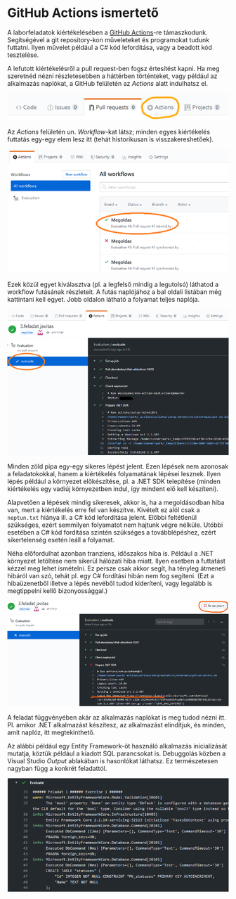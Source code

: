 # GitHub Actions ismertető

A laborfeladatok kiértékelésében a [GitHub Actions](https://github.com/features/actions)-re támaszkodunk. Segítségével a git repository-kon műveleteket és programokat tudunk futtatni. Ilyen művelet például a C# kód lefordítása, vagy a beadott kód tesztelése.

A lefutott kiértékelésről a pull request-ben fogsz értesítést kapni. Ha meg szeretnéd nézni részletesebben a háttérben történteket, vagy például az alkalmazás naplókat, a GitHub felületén az _Actions_ alatt indulhatsz el.

![GitHub Actions a webfelületen](images/github-actions-tab.png)

Az _Actions_ felületén un. _Workflow_-kat látsz; minden egyes kiértékelés futtatás egy-egy elem lesz itt (tehát historikusan is visszakereshetőek).

![GitHub Actions workflow lista](images/github-actions-executions-list.png)

Ezek közül egyet kiválasztva (pl. a legfelső mindig a legutolsó) láthatod a workflow futásának részleteit. A futás naplójához a bal oldali listában még kattintani kell egyet. Jobb oldalon látható a folyamat teljes naplója.

![GitHub Actions a job naplója](images/github-actions-job-log.png)

Minden zöld pipa egy-egy sikeres lépést jelent. Ezen lépések nem azonosak a feladatokokkal, hanem a kiértékelés folyamatának lépései lesznek. Ilyen lépés például a környezet előkészítése, pl. a .NET SDK telepítése (minden kiértékelés egy vadiúj környezetben indul, így mindent elő kell készíteni).

Alapvetően a lépések mindig sikeresek, akkor is, ha a megoldásodban hiba van, mert a kiértékelés erre fel van készítve. Kivételt ez alól csak a `neptun.txt` hiánya ill. a C# kód lefordítása jelent. Előbbi feltétlenül szükséges, ezért semmilyen folyamatot nem hajtunk végre nélküle. Utóbbi esetében a C# kód fordítása szintén szükséges a továbblépéshez, ezért sikertelenség esetén leáll a folyamat.

Néha előfordulhat azonban tranziens, időszakos hiba is. Például a .NET környezet letöltése nem sikerül hálózati hiba miatt. Ilyen esetben a futtatást kézzel meg lehet ismételni. Ez persze csak akkor segít, ha tényleg átmeneti hibáról van szó, tehát pl. egy C# fordítási hibán nem fog segíteni. (Ezt a hibaüzenetből illetve a lépés nevéből tudod kideríteni, vagy legalább is megtippelni kellő bizonyossággal.)

![GitHub Actions tranziens hiba és újra futtatás](images/github-actions-rerun.png)

A feladat függvényében akár az alkalmazás naplókat is meg tudod nézni itt. Pl. amikor .NET alkalmazást készítesz, az alkalmazást elindítjuk, és minden, amit naplóz, itt megtekinthető.

Az alábbi például egy Entity Framework-öt használó alkalmazás inicializását mutatja, köztük például a kiadott SQL parancsokat is. Debuggolás közben a Visual Studio _Output_ ablakában is hasonlókat láthatsz. Ez természetesen nagyban függ a konkrét feladattól.

![GitHub Actions alkalmazás napló](images/github-actions-app-log.png)
